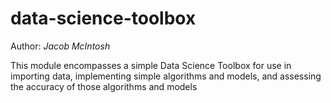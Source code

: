 # data-science-toolbox

Author: *Jacob McIntosh*

This module encompasses a simple Data Science Toolbox for use in
importing data, implementing simple algorithms and models, and 
assessing the accuracy of those algorithms and models